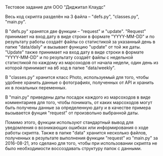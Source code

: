 Тестовое задание для ООО "Диджитал Клаудс"


Весь код скрипта разделён на 3 файла – "defs.py", "classes.py", "main.py".

В "defs.py" хранятся две функции – "request" и "update". "Request" принимает на вход дату в виде строки в формате "YYYY-MM-DD" и по результату работы создаёт файлы со статистикой за указанный день в папке "data/daily" и вызывает функцию "update" от той же даты. "Update" также принимает на вход дату в виде строки в формате "YYYY-MM-DD" и по результату создаёт файлы с недельной статистикой по каждому из марсоходов от начала недели, один день из которой принимает на в6 ход в папке "data/weekly".

В "classes.py" хранится класс Photo, используемый для того, чтобы удобнее хранить данные о фотографиях, полученных от API и хранить их в локальных переменных.

В "main.py" приведены даты посадок каждого из марсоходов в виде комментариев для того, чтобы понимать, от каких марсоходов могут быть получены данные за определенную дату и в качестве примера вызывается фунция "request" от произвольно выбранной даты.

Помимо этого, функции используют стандартный вывод для уведомления о возникающих ошибках или информирования о ходе работы скрипта. Также в папке "data" хранится несколько файлов, полученных в результате выполнения функции "request" из "main.py" за 2016-08-21, это сделано для того, чтобы при использовании скрипта не было необходимости воссоздавать структуру папок с данными.
